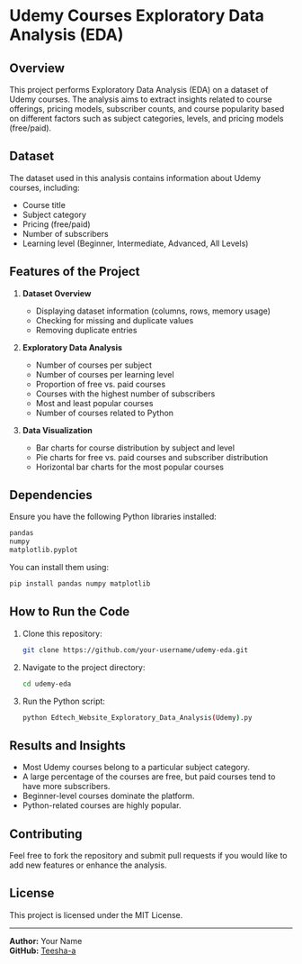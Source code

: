 # Udemy Courses Exploratory Data Analysis (EDA)

## Overview
This project performs Exploratory Data Analysis (EDA) on a dataset of Udemy courses. The analysis aims to extract insights related to course offerings, pricing models, subscriber counts, and course popularity based on different factors such as subject categories, levels, and pricing models (free/paid).

## Dataset
The dataset used in this analysis contains information about Udemy courses, including:
- Course title
- Subject category
- Pricing (free/paid)
- Number of subscribers
- Learning level (Beginner, Intermediate, Advanced, All Levels)

## Features of the Project
1. **Dataset Overview**
   - Displaying dataset information (columns, rows, memory usage)
   - Checking for missing and duplicate values
   - Removing duplicate entries

2. **Exploratory Data Analysis**
   - Number of courses per subject
   - Number of courses per learning level
   - Proportion of free vs. paid courses
   - Courses with the highest number of subscribers
   - Most and least popular courses
   - Number of courses related to Python

3. **Data Visualization**
   - Bar charts for course distribution by subject and level
   - Pie charts for free vs. paid courses and subscriber distribution
   - Horizontal bar charts for the most popular courses

## Dependencies
Ensure you have the following Python libraries installed:
```python
pandas
numpy
matplotlib.pyplot
```
You can install them using:
```bash
pip install pandas numpy matplotlib
```

## How to Run the Code
1. Clone this repository:
   ```bash
   git clone https://github.com/your-username/udemy-eda.git
   ```
2. Navigate to the project directory:
   ```bash
   cd udemy-eda
   ```
3. Run the Python script:
   ```bash
   python Edtech_Website_Exploratory_Data_Analysis(Udemy).py
   ```

## Results and Insights
- Most Udemy courses belong to a particular subject category.
- A large percentage of the courses are free, but paid courses tend to have more subscribers.
- Beginner-level courses dominate the platform.
- Python-related courses are highly popular.

## Contributing
Feel free to fork the repository and submit pull requests if you would like to add new features or enhance the analysis.

## License
This project is licensed under the MIT License.

---
**Author:** Your Name  
**GitHub:** [Teesha-a](https://github.com/Teesha-a)

